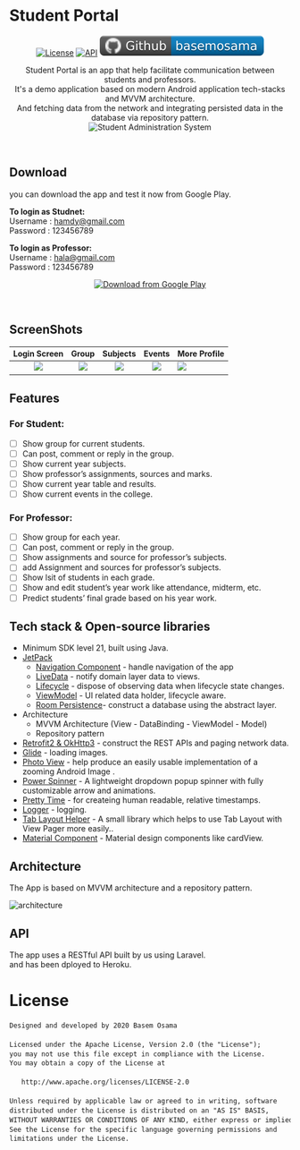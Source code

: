 # Student Portal
<p align="center">
  <a href="https://opensource.org/licenses/Apache-2.0"><img alt="License" src="https://img.shields.io/badge/License-Apache%202.0-blue.svg"/></a>
  <a href="https://android-arsenal.com/api?level=21"><img alt="API" src="https://img.shields.io/badge/API-21%2B-brightgreen.svg?style=flat"/></a>
  <a href="https://github.com/basemosama"><img alt="Profile" src="https://raw.githubusercontent.com/basemosama/basemosama/master/badges/github.svg"/></a> 
</p>
<p align="center">  
Student Portal is an app that help facilitate communication between students and professors.<br>
It's a demo application based on modern Android application tech-stacks and MVVM architecture.<br>
And fetching data from the network and integrating persisted data in the database via repository pattern.<br>
<img src="https://i.imgur.com/nfP9BuS.jpg" alt="Student Administration System" >
</p></br>

## Download
you can download the app and test it now from Google Play.

**To login as Studnet:**<br>
Username : hamdy@gmail.com<br>
Password : 123456789<br>

**To login as Professor:**<br>
Username : hala@gmail.com<br>
Password : 123456789<br>
<p align="center">
<a href="https://play.google.com/store/apps/details?id=com.basemosama.studentportal"><img src="https://play.google.com/intl/en_us/badges/images/generic/en_badge_web_generic.png"
      alt="Download from Google Play" 
      height="120"></a></p></br>

## ScreenShots

Login Screen                                      |                   Group                 |                   Subjects                   |                 Events                     |                   More Profile                
:--------------------------------------------------:|:---------------------------------------------------:|:----------------------------------------------------:|:-------------------------------------------------:|:--------------------------------------------
<img src="https://i.imgur.com/yvvi5Vm.png" /> | <img src="https://i.imgur.com/Q8ABYze.png" /> | <img src="https://i.imgur.com/G9EkjT6.png" /> | <img src="https://i.imgur.com/AdQ6BBF.png" /> |<img src="https://i.imgur.com/LyKf2Jt.png" />

## Features

### For Student:

 - [ ] Show group for current students.
 - [ ] Can post, comment or reply in the group.
 - [ ] Show current year subjects.
 - [ ] Show professor’s assignments, sources and marks.
 - [ ] Show current year table and results.
 - [ ] Show current events in the college.
### For Professor:	
 - [ ] Show group for each year.
 - [ ] Can post, comment or reply in the group.
 - [ ] Show assignments and source for professor’s subjects.
 - [ ] add Assignment and sources for professor’s subjects. 
 - [ ] Show lsit of students in each grade.
 - [ ] Show and edit student’s year work like attendance, midterm, etc.
 - [ ] Predict students’ final grade based on his year work.</br>

## Tech stack & Open-source libraries
- Minimum SDK level 21, built using Java.
- [JetPack](https://developer.android.com/jetpack)
  - [Navigation Component](https://developer.android.com/guide/navigation/navigation-getting-started) - handle navigation of the app
  - [LiveData](https://developer.android.com/topic/libraries/architecture/livedata) - notify domain layer data to views.
  - [Lifecycle](https://developer.android.com/reference/androidx/lifecycle/Lifecycle) - dispose of observing data when lifecycle state changes.
  - [ViewModel](https://developer.android.com/topic/libraries/architecture/viewmodel) - UI related data holder, lifecycle aware.
  - [Room Persistence](https://developer.android.com/topic/libraries/architecture/room)- construct a database using the abstract layer.
- Architecture
  - MVVM Architecture (View - DataBinding - ViewModel - Model)
  - Repository pattern
- [Retrofit2 & OkHttp3](https://github.com/square/retrofit) - construct the REST APIs and paging network data.
- [Glide](https://github.com/bumptech/glide) - loading images.
- [Photo View](https://github.com/chrisbanes/PhotoView) - help produce an easily usable implementation of a zooming Android Image .
- [Power Spinner](https://github.com/skydoves/PowerSpinner) - A lightweight dropdown popup spinner with fully customizable arrow and animations.
- [Pretty Time](https://www.ocpsoft.org/prettytime) - for createing human readable, relative timestamps.
- [Logger](https://github.com/orhanobut/logger) - logging.
- [Tab Layout Helper](https://github.com/h6ah4i/android-tablayouthelper) - A small library which helps to use Tab Layout with View Pager more easily..
- [Material Component](https://github.com/material-components/material-components-android) - Material design components like cardView.

## Architecture
The App is based on MVVM architecture and a repository pattern.

![architecture](https://user-images.githubusercontent.com/24237865/77502018-f7d36000-6e9c-11ea-92b0-1097240c8689.png)
## API
The app uses a RESTful API built by us using Laravel. <br> and has been dployed to Heroku. <br>

# License
```xml
Designed and developed by 2020 Basem Osama

Licensed under the Apache License, Version 2.0 (the "License");
you may not use this file except in compliance with the License.
You may obtain a copy of the License at

   http://www.apache.org/licenses/LICENSE-2.0

Unless required by applicable law or agreed to in writing, software
distributed under the License is distributed on an "AS IS" BASIS,
WITHOUT WARRANTIES OR CONDITIONS OF ANY KIND, either express or implied.
See the License for the specific language governing permissions and
limitations under the License.
```
